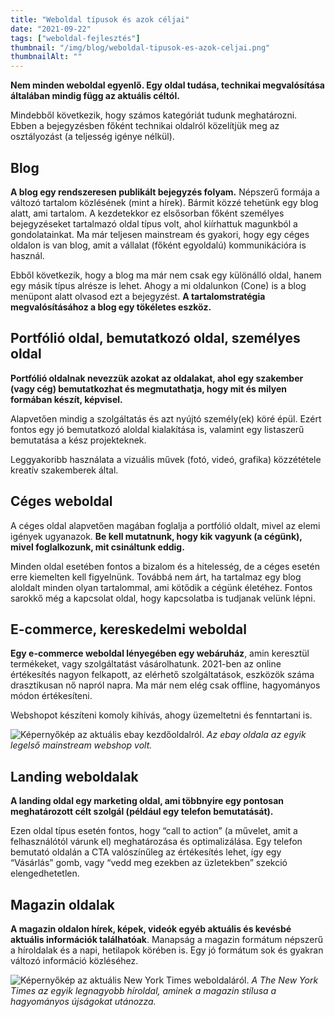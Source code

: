 ```yaml
---
title: "Weboldal típusok és azok céljai"
date: "2021-09-22"
tags: ["weboldal-fejlesztés"]
thumbnail: "/img/blog/weboldal-tipusok-es-azok-celjai.png"
thumbnailAlt: ""
---
```


**Nem minden weboldal egyenlő. Egy oldal tudása, technikai megvalósítása általában mindig függ az aktuális céltól.**

Mindebből következik, hogy számos kategóriát tudunk meghatározni. Ebben a bejegyzésben főként technikai oldalról közelítjük meg az osztályozást (a teljesség igénye nélkül).

## Blog

**A blog egy rendszeresen publikált bejegyzés folyam.** Népszerű formája a változó tartalom közlésének (mint a hírek). Bármit közzé tehetünk egy blog alatt, ami tartalom. A kezdetekkor ez elsősorban főként személyes bejegyzéseket tartalmazó oldal típus volt, ahol kiírhattuk magunkból a gondolatainkat. Ma már teljesen mainstream és gyakori, hogy egy céges oldalon is van blog, amit a vállalat (főként egyoldalú) kommunikációra is használ.

Ebből következik, hogy a blog ma már nem csak egy különálló oldal, hanem egy másik típus alrésze is lehet. Ahogy a mi oldalunkon (Cone) is a blog menüpont alatt olvasod ezt a bejegyzést. **A tartalomstratégia megvalósításához a blog egy tökéletes eszköz.**

## Portfólió oldal, bemutatkozó oldal, személyes oldal

**Portfólió oldalnak nevezzük azokat az oldalakat, ahol egy szakember (vagy cég) bemutatkozhat és megmutathatja, hogy mit és milyen formában készít, képvisel.**

Alapvetően mindig a szolgáltatás és azt nyújtó személy(ek) köré épül. Ezért fontos egy jó bemutatkozó aloldal kialakítása is, valamint egy listaszerű bemutatása a kész projekteknek.

Leggyakoribb használata a vizuális művek (fotó, videó, grafika) közzététele kreatív szakemberek által.

## Céges weboldal

A céges oldal alapvetően magában foglalja a portfólió oldalt, mivel az elemi igények ugyanazok. **Be kell mutatnunk, hogy kik vagyunk (a cégünk), mivel foglalkozunk, mit csináltunk eddig.**

Minden oldal esetében fontos a bizalom és a hitelesség, de a céges esetén erre kiemelten kell figyelnünk. Továbbá nem árt, ha tartalmaz egy blog aloldalt minden olyan tartalommal, ami kötődik a cégünk életéhez. Fontos sarokkő még a kapcsolat oldal, hogy kapcsolatba is tudjanak velünk lépni.

## E-commerce, kereskedelmi weboldal

**Egy e-commerce weboldal lényegében egy webáruház**, amin keresztül termékeket, vagy szolgáltatást vásárolhatunk. 2021-ben az online értékesítés nagyon felkapott, az elérhető szolgáltatások, eszközök száma drasztikusan nő napról napra. Ma már nem elég csak offline, hagyományos módon értékesíteni.

Webshopot készíteni komoly kihívás, ahogy üzemeltetni és fenntartani is.

![Képernyőkép az aktuális ebay kezdőoldalról.](/img/blog/e-commerce-pelda-ebay-1024x561.png) *Az ebay oldala az egyik legelső mainstream webshop volt.*

## Landing weboldalak

**A landing oldal egy marketing oldal, ami többnyire egy pontosan meghatározott célt szolgál (például egy telefon bemutatását).**

Ezen oldal típus esetén fontos, hogy “call to action” (a művelet, amit a felhasználótól várunk el) meghatározása és optimalizálása. Egy telefon bemutató oldalán a CTA valószínűleg az értékesítés lehet, így egy “Vásárlás” gomb, vagy “vedd meg ezekben az üzletekben” szekció elengedhetetlen.

## Magazin oldalak

**A magazin oldalon hírek, képek, videók egyéb aktuális és kevésbé aktuális információk találhatóak**. Manapság a magazin formátum népszerű a híroldalak és a napi, hetilapok körében is. Egy jó formátum sok és gyakran változó információ közléséhez.

![Képernyőkép az aktuális New York Times weboldaláról.](/img/blog/magazine-pelda-the-new-york-times-1024x553.png) *A The New York Times az egyik legnagyobb híroldal, aminek a magazin stílusa a hagyományos újságokat utánozza.*
